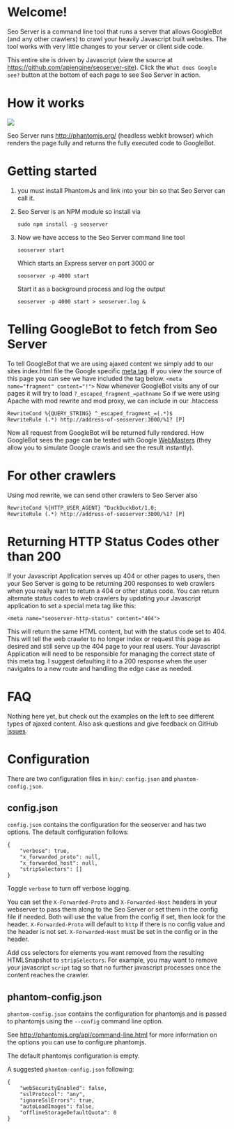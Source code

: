 # Welcome!
Seo Server is a command line tool that runs a server that allows
GoogleBot (and any other crawlers) to crawl your heavily Javascript
built websites. The tool works with very little changes to your
server or client side code.

This entire site is driven by Javascript (view the source at https://github.com/apiengine/seoserver-site).
Click the `What does Google see?` button at the bottom of each page to see Seo Server in action.

# How it works
<img src="http://yuml.me/5b1b60bb" />

Seo Server runs http://phantomjs.org/ (headless webkit browser) which renders the page fully and
returns the fully executed code to GoogleBot.

# Getting started
1. you must install PhantomJs and link into your bin so that Seo Server can call it.
2. Seo Server is an NPM module so install via

   `sudo npm install -g seoserver`

3. Now we have access to the Seo Server command line tool

   `seoserver start`

   Which starts an Express server on port 3000 or

   `seoserver -p 4000 start`

   Start it as a background process and log the output

   `seoserver -p 4000 start > seoserver.log &`

# Telling GoogleBot to fetch from Seo Server
To tell GoogleBot that we are using ajaxed content we simply add to our sites
index.html file the Google specific
<a href="https://developers.google.com/webmasters/ajax-crawling/docs/specification">meta tag</a>.
If you view the source of this page you can see we have included the tag below.
`<meta name="fragment" content="!">`
Now whenever GoogleBot visits any of our pages it will try to load `?_escaped_fragment_=pathname`
So if we were using Apache with mod rewrite and mod proxy, we can include in our .htaccess
```
RewriteCond %{QUERY_STRING} ^_escaped_fragment_=(.*)$
RewriteRule (.*) http://address-of-seoserver:3000/%1? [P]
```
Now all request from GoogleBot will be returned fully rendered.
How GoogleBot sees the page can be tested with Google
<a href="http://www.google.com/webmasters/">WebMasters</a>
(they allow you to simulate Google crawls and see the result instantly).

# For other crawlers
Using mod rewrite, we can send other crawlers to Seo Server also
```
RewriteCond %{HTTP_USER_AGENT} ^DuckDuckBot/1.0;
RewriteRule (.*) http://address-of-seoserver:3000/%1? [P]
```

# Returning HTTP Status Codes other than 200
If your Javascript Application serves up 404 or other pages to users,
then your Seo Server is going to be returning 200 responses to web crawlers
when you really want to return a 404 or other status code.
You can return alternate status codes to web crawlers by updating your
Javascript application to set a special meta tag like this:
```
<meta name="seoserver-http-status" content="404">
```
This will return the same HTML content, but with the status code set to 404.
This will tell the web crawler to no longer index or request this page as desired
and still serve up the 404 page to your real users.
Your Javascript Application will need to be responsible for managing the correct state
of this meta tag.
I suggest defaulting it to a 200 response when the user navigates to a new route
and handling the edge case as needed.

# FAQ
Nothing here yet, but check out the examples on the left to see different types of ajaxed content.
Also ask questions and give feedback on GitHub <a href="https://github.com/apiengine/seoserver/issues">issues</a>.

# Configuration
There are two configuration files in `bin/`: `config.json` and `phantom-config.json`.

## config.json
`config.json` contains the configuration for the seoserver and has two options. The default configuration follows:
```
{
    "verbose": true,
    "x_forwarded_proto": null,
    "x_forwarded_host": null,
    "stripSelectors": []
}
```

Toggle `verbose` to turn off verbose logging.

You can set the `X-Forwarded-Proto` and `X-Forwarded-Host` headers in your webserver to pass them along to
the Seo Server or set them in the config file if needed. Both will use the value from the config if set,
then look for the header. `X-Forwarded-Proto` will default to `http` if there is no config value and the
header is not set. `X-Forwarded-Host` must be set in the config or in the header.

Add css selectors for elements you want removed from the resulting HTMLSnapshot to `stripSelectors`.
For example, you may want to remove your javascript `script` tag so that no further javascript processes
once the content reaches the crawler.

## phantom-config.json
`phantom-config.json` contains the configuration for phantomjs and is passed to
phantomjs using the `--config` command line option.

See http://phantomjs.org/api/command-line.html for more information on the options you can use to configure phantomjs.

The default phantomjs configuration is empty.

A suggested `phantom-config.json` following:
```
{
    "webSecurityEnabled": false,
    "sslProtocol": "any",
    "ignoreSslErrors": true,
    "autoLoadImages": false,
    "offlineStorageDefaultQuota": 0
}
```
